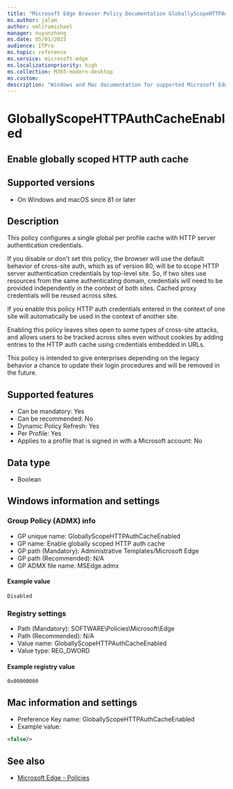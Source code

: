 ```yaml
---
title: "Microsoft Edge Browser Policy Documentation GloballyScopeHTTPAuthCacheEnabled"
ms.author: jalam
author: vmliramichael
manager: nuyunzhang
ms.date: 05/01/2025
audience: ITPro
ms.topic: reference
ms.service: microsoft-edge
ms.localizationpriority: high
ms.collection: M365-modern-desktop
ms.custom:
description: "Windows and Mac documentation for supported Microsoft Edge Browser policy: Enable globally scoped HTTP auth cache"
---
```


<!--THIS FILE IS AUTOMATICALLY GENERATED. MANUAL CHANGES WILL BE OVERWRITTEN.-->
<!--Please contact the Microsoft Edge Manageability team with any questions.-->

# GloballyScopeHTTPAuthCacheEnabled

## Enable globally scoped HTTP auth cache


## Supported versions

- On Windows and macOS since 81 or later

## Description

This policy configures a single global per profile cache with HTTP server authentication credentials.

If you disable or don't set this policy, the browser will use the default behavior of cross-site auth, which as of version 80, will be to scope HTTP server authentication credentials by top-level site. So, if two sites use resources from the same authenticating domain, credentials will need to be provided independently in the context of both sites. Cached proxy credentials will be reused across sites.

If you enable this policy HTTP auth credentials entered in the context of one site will automatically be used in the context of another site.

Enabling this policy leaves sites open to some types of cross-site attacks, and allows users to be tracked across sites even without cookies by adding entries to the HTTP auth cache using credentials embedded in URLs.

This policy is intended to give enterprises depending on the legacy behavior a chance to update their login procedures and will be removed in the future.

## Supported features

- Can be mandatory: Yes
- Can be recommended: No
- Dynamic Policy Refresh: Yes
- Per Profile: Yes
- Applies to a profile that is signed in with a Microsoft account: No

## Data type

- Boolean

## Windows information and settings

### Group Policy (ADMX) info

- GP unique name: GloballyScopeHTTPAuthCacheEnabled
- GP name: Enable globally scoped HTTP auth cache
- GP path (Mandatory): Administrative Templates/Microsoft Edge
- GP path (Recommended): N/A
- GP ADMX file name: MSEdge.admx

#### Example value

```
Disabled
```

### Registry settings

- Path (Mandatory): SOFTWARE\Policies\Microsoft\Edge
- Path (Recommended): N/A
- Value name: GloballyScopeHTTPAuthCacheEnabled
- Value type: REG_DWORD

#### Example registry value

```
0x00000000
```


## Mac information and settings

- Preference Key name: GloballyScopeHTTPAuthCacheEnabled
- Example value:

```xml
<false/>
```

## See also
- [Microsoft Edge - Policies](../microsoft-edge-policies.md)
